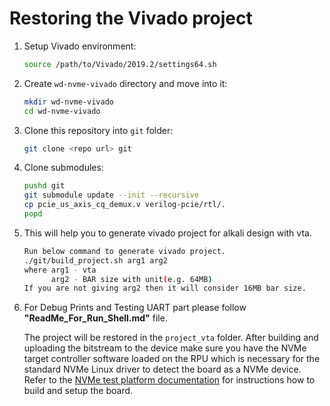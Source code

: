 Restoring the Vivado project
============================

1. Setup Vivado environment:
   ```bash
   source /path/to/Vivado/2019.2/settings64.sh
   ```
   
2. Create `wd-nvme-vivado` directory and move into it:
   ```bash
   mkdir wd-nvme-vivado
   cd wd-nvme-vivado
   ```
3. Clone this repository into `git` folder:
   ```bash
   git clone <repo url> git
   ```

4. Clone submodules:
   ```bash
   pushd git
   git submodule update --init --recursive
   cp pcie_us_axis_cq_demux.v verilog-pcie/rtl/.
   popd
   ```

5. This will help you to generate vivado project for alkali design with vta.
   ```bash
   Run below command to generate vivado project.
   ./git/build_project.sh arg1 arg2
   where arg1 - vta 
         arg2 - BAR size with unit(e.g. 64MB)
   If you are not giving arg2 then it will consider 16MB bar size.
   ```

6. For Debug Prints and Testing UART part please follow **"ReadMe_For_Run_Shell.md"** file.


   The project will be restored in the `project_vta` folder.
   After building and uploading the bitstream to the device make sure you have the NVMe target controller software loaded on the RPU which is necessary for the standard NVMe Linux driver to detect the board as a NVMe device.
   Refer to the [NVMe test platform documentation](https://github.com/antmicro/wd-nvme-tc-sw/releases) for instructions how to build and setup the board. 

